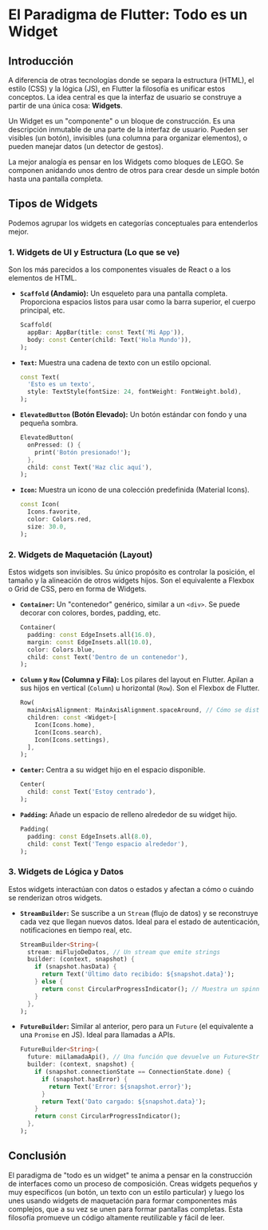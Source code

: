 # El Paradigma de Flutter: Todo es un Widget

## Introducción

A diferencia de otras tecnologías donde se separa la estructura (HTML), el estilo (CSS) y la lógica (JS), en Flutter la filosofía es unificar estos conceptos. La idea central es que la interfaz de usuario se construye a partir de una única cosa: **Widgets**.

Un Widget es un "componente" o un bloque de construcción. Es una descripción inmutable de una parte de la interfaz de usuario. Pueden ser visibles (un botón), invisibles (una columna para organizar elementos), o pueden manejar datos (un detector de gestos).

La mejor analogía es pensar en los Widgets como bloques de LEGO. Se componen anidando unos dentro de otros para crear desde un simple botón hasta una pantalla completa.

## Tipos de Widgets

Podemos agrupar los widgets en categorías conceptuales para entenderlos mejor.

### 1. Widgets de UI y Estructura (Lo que se ve)

Son los más parecidos a los componentes visuales de React o a los elementos de HTML.

*   **`Scaffold` (Andamio):** Un esqueleto para una pantalla completa. Proporciona espacios listos para usar como la barra superior, el cuerpo principal, etc.

    ```dart
    Scaffold(
      appBar: AppBar(title: const Text('Mi App')),
      body: const Center(child: Text('Hola Mundo')),
    );
    ```

*   **`Text`:** Muestra una cadena de texto con un estilo opcional.

    ```dart
    const Text(
      'Esto es un texto',
      style: TextStyle(fontSize: 24, fontWeight: FontWeight.bold),
    );
    ```

*   **`ElevatedButton` (Botón Elevado):** Un botón estándar con fondo y una pequeña sombra.

    ```dart
    ElevatedButton(
      onPressed: () {
        print('Botón presionado!');
      },
      child: const Text('Haz clic aquí'),
    );
    ```

*   **`Icon`:** Muestra un icono de una colección predefinida (Material Icons).

    ```dart
    const Icon(
      Icons.favorite,
      color: Colors.red,
      size: 30.0,
    );
    ```

### 2. Widgets de Maquetación (Layout)

Estos widgets son invisibles. Su único propósito es controlar la posición, el tamaño y la alineación de otros widgets hijos. Son el equivalente a Flexbox o Grid de CSS, pero en forma de Widgets.

*   **`Container`:** Un "contenedor" genérico, similar a un `<div>`. Se puede decorar con colores, bordes, padding, etc.

    ```dart
    Container(
      padding: const EdgeInsets.all(16.0),
      margin: const EdgeInsets.all(10.0),
      color: Colors.blue,
      child: const Text('Dentro de un contenedor'),
    );
    ```

*   **`Column` y `Row` (Columna y Fila):** Los pilares del layout en Flutter. Apilan a sus hijos en vertical (`Column`) u horizontal (`Row`). Son el Flexbox de Flutter.

    ```dart
    Row(
      mainAxisAlignment: MainAxisAlignment.spaceAround, // Cómo se distribuyen los hijos
      children: const <Widget>[
        Icon(Icons.home),
        Icon(Icons.search),
        Icon(Icons.settings),
      ],
    );
    ```

*   **`Center`:** Centra a su widget hijo en el espacio disponible.

    ```dart
    Center(
      child: const Text('Estoy centrado'),
    );
    ```

*   **`Padding`:** Añade un espacio de relleno alrededor de su widget hijo.

    ```dart
    Padding(
      padding: const EdgeInsets.all(8.0),
      child: const Text('Tengo espacio alrededor'),
    );
    ```

### 3. Widgets de Lógica y Datos

Estos widgets interactúan con datos o estados y afectan a cómo o cuándo se renderizan otros widgets.

*   **`StreamBuilder`:** Se suscribe a un `Stream` (flujo de datos) y se reconstruye cada vez que llegan nuevos datos. Ideal para el estado de autenticación, notificaciones en tiempo real, etc.

    ```dart
    StreamBuilder<String>(
      stream: miFlujoDeDatos, // Un stream que emite strings
      builder: (context, snapshot) {
        if (snapshot.hasData) {
          return Text('Último dato recibido: ${snapshot.data}');
        } else {
          return const CircularProgressIndicator(); // Muestra un spinner mientras espera
        }
      },
    );
    ```

*   **`FutureBuilder`:** Similar al anterior, pero para un `Future` (el equivalente a una `Promise` en JS). Ideal para llamadas a APIs.

    ```dart
    FutureBuilder<String>(
      future: miLlamadaApi(), // Una función que devuelve un Future<String>
      builder: (context, snapshot) {
        if (snapshot.connectionState == ConnectionState.done) {
          if (snapshot.hasError) {
            return Text('Error: ${snapshot.error}');
          }
          return Text('Dato cargado: ${snapshot.data}');
        }
        return const CircularProgressIndicator();
      },
    );
    ```

## Conclusión

El paradigma de "todo es un widget" te anima a pensar en la construcción de interfaces como un proceso de composición. Creas widgets pequeños y muy específicos (un botón, un texto con un estilo particular) y luego los unes usando widgets de maquetación para formar componentes más complejos, que a su vez se unen para formar pantallas completas. Esta filosofía promueve un código altamente reutilizable y fácil de leer.
